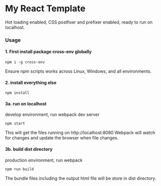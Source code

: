 # My React Template

Hot loading enabled, CSS postfixer and prefixer enabled, ready to run on localhost.

### Usage 
#### 1. First install package cross-env globally

```
npm i -g cross-env

```
Ensure npm scripts works across Linux, Windows, and all environments.

#### 2. install everything else

```
npm install

```

#### 3a. run on localhost
develop environment, run webpack dev server

```
npm start

```
This will get the files running on http://localhost:8080
Webpack will watch for changes and update the browser when file changes.

#### 3b. build dist directory
production environment, run webpack

```
npm run build

```
The bundle files including the output html file will be store in dist directory.
